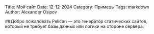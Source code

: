Title: Мой сайт
Date: 12-12-2024
Category: Примеры
Tags: markdown
Author: Alexander Osipov

##Добро пожаловать
Pelican — это генератор статических сайтов, который не требует базы данных или логики на стороне сервера.